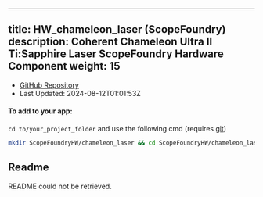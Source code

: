 
---
title: HW_chameleon_laser (ScopeFoundry)
description: Coherent Chameleon Ultra II Ti:Sapphire Laser ScopeFoundry Hardware Component
weight: 15
---
- [GitHub Repository](https://github.com/ScopeFoundry/HW_chameleon_laser)
- Last Updated: 2024-08-12T01:01:53Z


#### To add to your app:

`cd to/your_project_folder` and use the following cmd (requires [git](/docs/100_development/20_git/))

```bash
mkdir ScopeFoundryHW/chameleon_laser && cd ScopeFoundryHW/chameleon_laser && git init --initial-branch=master && git remote add upstream_ScopeFoundry https://github.com/ScopeFoundry/HW_chameleon_laser && git pull upstream_ScopeFoundry master && cd ../..
```

## Readme
README could not be retrieved.

